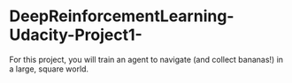 # DeepReinforcementLearning-Udacity-Project1-
For this project, you will train an agent to navigate (and collect bananas!) in a large, square world.
